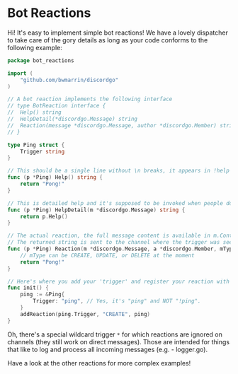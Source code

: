 # Bot Reactions

Hi! It's easy to implement simple bot reactions! We have a lovely dispatcher to take care of the gory details as long as your code conforms to the following example:

```Go
package bot_reactions

import (
	"github.com/bwmarrin/discordgo"
)

// A bot reaction implements the following interface
// type BotReaction interface {
// 	Help() string
// 	HelpDetail(*discordgo.Message) string
// 	Reaction(message *discordgo.Message, author *discordgo.Member) string
// }

type Ping struct {  
	Trigger string
}

// This should be a single line without \n breaks, it appears in !help
func (p *Ping) Help() string {
	return "Pong!"
}

// This is detailed help and it's supposed to be invoked when people do !help <trigger>
func (p *Ping) HelpDetail(m *discordgo.Message) string {
	return p.Help()
}

// The actual reaction, the full message content is available in m.Content
// The returned string is sent to the channel where the trigger was seen
func (p *Ping) Reaction(m *discordgo.Message, a *discordgo.Member, mType string) string {
	// mType can be CREATE, UPDATE, or DELETE at the moment
	return "Pong!"
}

// Here's where you add your 'trigger' and register your reaction with the dispatcher
func init() {
	ping := &Ping{
		Trigger: "ping", // Yes, it's "ping" and NOT "!ping".
	}
	addReaction(ping.Trigger, "CREATE", ping)
}
```

Oh, there's a special wildcard trigger `*` for which reactions are ignored on channels (they still work on direct messages). Those are intended for things that like to log and process all incoming messages (e.g. - logger.go).

Have a look at the other reactions for more complex examples!
